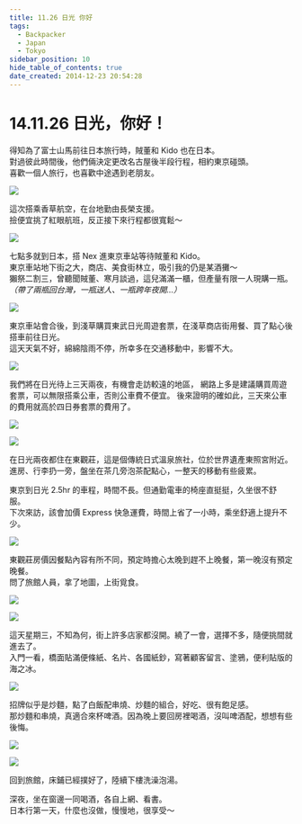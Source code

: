 ```yaml
---
title: 11.26 日光 你好
tags:
  - Backpacker
  - Japan
  - Tokyo
sidebar_position: 10
hide_table_of_contents: true
date_created: 2014-12-23 20:54:28
---
```


# 14.11.26 日光，你好！

得知為了富士山馬前往日本旅行時，賊董和 Kido 也在日本。  
對過彼此時間後，他們倆決定更改名古屋後半段行程，相約東京碰頭。  
喜歡一個人旅行，也喜歡中途遇到老朋友。

![](https://farm8.staticflickr.com/7574/16087639662_a2643dff5e_c.jpg)

這次搭乘香草航空，在台地勤由長榮支援。  
撿便宜挑了紅眼航班，反正接下來行程都很寬鬆～

![](https://farm8.staticflickr.com/7493/16088357565_b40657499e_c.jpg)

七點多就到日本，搭 Nex 進東京車站等待賊董和 Kido。  
東京車站地下街之大，商店、美食街林立，吸引我的仍是某酒攤～  
獺祭二割三，曾聽聞賊董、寒月談過，這兒滿滿一櫃，但產量有限一人現購一瓶。  
_（帶了兩瓶回台灣，一瓶送人、一瓶跨年夜開…）_

![](https://farm8.staticflickr.com/7522/15901063320_c26a4e9bd7_c.jpg)

東京車站會合後，到淺草購買東武日光周遊套票，在淺草商店街用餐、買了點心後搭車前往日光。  
這天天氣不好，綿綿陰雨不停，所幸多在交通移動中，影響不大。

![](https://farm8.staticflickr.com/7507/16086418701_76ceaf3e83_c.jpg)

我們將在日光待上三天兩夜，有機會走訪較遠的地區，
網路上多是建議購買周遊套票，可以無限搭乘公車，否則公車費不便宜。
後來證明的確如此，三天來公車的費用就高於四日券套票的費用了。

![](https://farm9.staticflickr.com/8619/15902576097_b507472e5d_c.jpg)

![](https://farm8.staticflickr.com/7556/15468661423_334854a7e3_c.jpg)

在日光兩夜都住在東觀莊，這是個傳統日式溫泉旅社，位於世界遺產東照宮附近。  
進房、行李扔一旁，盤坐在茶几旁泡茶配點心，一整天的移動有些疲累。

東京到日光 2.5hr 的車程，時間不長。但通勤電車的椅座直挺挺，久坐很不舒服。  
下次來訪，該會加價 Express 快急運費，時間上省了一小時，乘坐舒適上提升不少。

![](https://farm8.staticflickr.com/7461/16062519616_86e3c7fe9a_c.jpg)

東觀莊房價因餐點內容有所不同，預定時擔心太晚到趕不上晚餐，第一晚沒有預定晚餐。  
問了旅館人員，拿了地圖，上街覓食。

![](https://farm8.staticflickr.com/7549/16087570312_784837093c_c.jpg)

![](https://farm8.staticflickr.com/7508/16087581272_1ce4b2a84d_c.jpg)

這天星期三，不知為何，街上許多店家都沒開。繞了一會，選擇不多，隨便挑間就進去了。  
入門一看，橋面貼滿便條紙、名片、各國紙鈔，寫著顧客留言、塗鴉，便利貼版的海之冰。

![](https://farm8.staticflickr.com/7572/16088286645_e33138e0f6_c.jpg)

招牌似乎是炒麵，點了白飯配串燒、炒麵的組合，好吃、很有飽足感。  
那炒麵和串燒，真適合來杯啤酒。因為晚上要回房裡喝酒，沒叫啤酒配，想想有些後悔。

![](https://farm8.staticflickr.com/7492/16087552202_42674eb301_c.jpg)

![](https://farm9.staticflickr.com/8636/15465947264_fff87d9de4_c.jpg)

回到旅館，床鋪已經撲好了，陸續下樓洗澡泡湯。

深夜，坐在窗邊一同喝酒，各自上網、看書。  
日本行第一天，什麼也沒做，慢慢地，很享受～
